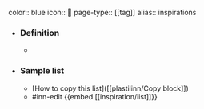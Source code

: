 color:: blue
icon:: 🦋
page-type:: [[tag]]
alias:: inspirations

- ### Definition 
  - 
- ### Sample list
  - [How to copy this list]([[plastilinn/Copy block]])
  - #inn-edit {{embed [[inspiration/list]]}}


